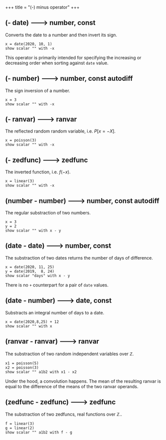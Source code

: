 +++
title = "(-) minus operator"
+++

## (- date) 🡒 number, const

Converts the date to a number and then invert its sign.

```envision
x = date(2020, 10, 1)
show scalar "" with -x
```

This operator is primarily intended for specifying the increasing or decreasing order when sorting against `date` value.

## (- number) 🡒 number, const autodiff

The sign inversion of a number.

```envision
x = 3
show scalar "" with -x
```

## (- ranvar) 🡒 ranvar

The reflected random random variable, i.e. $P[x = -X]$.

```envision
x = poisson(3)
show scalar "" with -x
```

## (- zedfunc) 🡒 zedfunc

The inverted function, i.e. $f(-x)$.

```envision
x = linear(3)
show scalar "" with -x
```

## (number - number) 🡒 number, const autodiff

The regular substraction of two numbers.

```envision
x = 3
y = 2
show scalar "" with x - y
```

## (date - date) 🡒 number, const

The substraction of two dates returns the number of days of difference.

```envision
x = date(2020, 11, 25)
y = date(2019,  8, 24)
show scalar "days" with x - y
```

There is no `+` counterpart for a pair of `date` values.

## (date - number) 🡒 date, const

Substracts an integral number of days to a date.

```envision
x = date(2020,8,25) + 12
show scalar "" with x
```

## (ranvar - ranvar) 🡒 ranvar

The substraction of two random independent variables over $\mathbb{Z}$.

```envision
x1 = poisson(5)
x2 = poisson(3)
show scalar "" a1b2 with x1 - x2
```

Under the hood, a convolution happens. The mean of the resulting ranvar is equal to the difference of the means of the two ranvar operands.

## (zedfunc - zedfunc) 🡒 zedfunc

The substraction of two zedfuncs, real functions over $\mathbb{Z}$..

```envision
f = linear(3)
g = linear(2)
show scalar "" a1b2 with f - g
```
